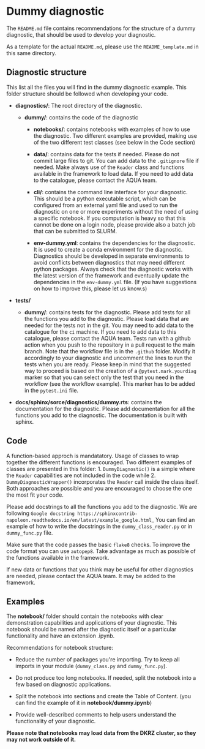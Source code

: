 # Dummy diagnostic

The `README.md` file contains recommendations for the structure of a dummy diagnostic, that should be used to develop your diagnostic. 

As a template for the actual `README.md`, please use the `README_template.md` in this same directory. 

## Diagnostic structure 

This list all the files you will find in the dummy diagnostic example. This folder structure should be followed when developing your code.

- **diagnostics/**: The root directory of the diagnostic.

  - **dummy/**: contains the code of the diagnostic

    - **notebooks/**: contains notebooks with examples of how to use the diagnostic. Two different examples are provided, making use of the two different test classes (see below in the Code section)

    - **data/**: contains data for the tests if needed. Please do not commit large files to git. You can add data to the `.gitignore` file if needed. Make always use of the `Reader` class and functions available in the framework to load data. If you need to add data to the catalogue, please contact the AQUA team.

    - **cli/**: contains the command line interface for your diagnostic. This should be a python executable script, which can be configured from an external yaml file and used to run the diagnostic on one or more experiments without the need of using a specific notebook. If you computation is heavy so that this cannot be done on a login node, please provide also a batch job that can be submitted to SLURM. 

    - **env-dummy.yml**: contains the dependencies for the diagnostic. It is used to create a conda environment for the diagnostic. Diagnostics should be developed in separate environments to avoid conflicts between diagnostics that may need different python packages. Always check that the diagnostic works with the latest version of the framework and eventually update the dependencies in the `env-dummy.yml` file. (If you have suggestions on how to improve this, please let us know.s)

- **tests/**

  - **dummy/**: contains tests for the diagnostic. Please add tests for all the functions you add to the diagnostic. Please load data that are needed for the tests not in the git. You may need to add data to the catalogue for the `ci` machine. If you need to add data to this catalogue, please contact the AQUA team. Tests run with a github action when you push to the repository in a pull request to the main branch. Note that the workflow file is in the `.github` folder. Modify it accordingly to your diagnostic and uncomment the lines to run the tests when you are ready. Please keep in mind that the suggested way to proceed is based on the creation of a `@pytest.mark.yourdiag` marker so that you can select only the test that you need in the workflow (see the workflow example). This marker has to be added in the `pytest.ini` file.  

- **docs/sphinx/sorce/diagnostics/dummy.rts**: contains the documentation for the diagnostic. Please add documentation for all the functions you add to the diagnostic. The documentation is built with sphinx.

## Code

A function-based approch is mandatatory. Usage of classes to wrap together the different functions is encouraged. Two different examples of classes are presented in this folder: 1. `DummyDiagnostic()` is a simple where the `Reader` capabilities are not included in the code while  2. `DummyDiagnosticWrapper()` incorporates the `Reader` call inside the class itself. Both approaches are possible and you are encouraged to choose the one the most fit your code. 
  
Please add docstrings to all the functions you add to the diagnostic. We are following `Google docstring https://sphinxcontrib-napoleon.readthedocs.io/en/latest/example_google.html`_
You can find an example of how to write the docstrings in the `dummy_class_reader.py` or in `dummy_func.py` file. 

Make sure that the code passes the basic `flake8` checks. To improve the code format you can use `autopep8`.
Take advantage as much as possible of the functions available in the framework. 

If new data or functions that you think may be useful for other diagnostics are needed, please contact the AQUA team. 
It may be added to the framework.


## Examples

The **notebook/** folder should contain the notebooks with clear demonstration capabilities and applications of your diagnostic. 
This notebook should be named after the diagnostic itself or a particular functionality and have an extension .ipynb.


Recommendations for notebook structure:
 - Reduce the number of packages you're importing. Try to keep all imports in your module (`dummy_class.py` and `dummy_func.py`).

 - Do not produce too long notebooks. If needed, split the notebook into a few based on diagnostic applications.

 - Split the notebook into sections and create the Table of Content. (you can find the example of it in **notebook/dummy.ipynb**)

 - Provide well-described comments to help users understand the functionality of your diagnostic.

 **Please note that notebooks may load data from the DKRZ cluster, so they may not work outside of it.**



